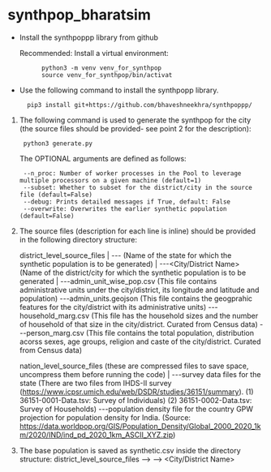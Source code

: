 # synthpop_bharatsim

* Install the synthpoppp library from github

    Recommended: Install a virtual environment:

            python3 -m venv venv_for_synthpop
	        source venv_for_synthpop/bin/activat

* Use the following command to install the synthpopp library.
    
        pip3 install git+https://github.com/bhaveshneekhra/synthpoppp/


1. The following command is used to generate the synthpop for the city (the source files should be provided- see point 2 for the description):

        python3 generate.py  

    The OPTIONAL arguments are defined as follows:

        --n_proc: Number of worker processes in the Pool to leverage multiple processors on a given machine (default=1)
        --subset: Whether to subset for the district/city in the source file (default=False)
        --debug: Prints detailed messages if True, default: False
        --overwrite: Overwrites the earlier synthetic population (default=False)

2. The source files (description for each line is inline) should be provided in the following directory structure:

    district_level_source_files
        |
        ---<STATE NAME> (Name of the state for which the synthetic population is to be generated)
                |
                ---<City/District Name> (Name of the district/city for which the synthetic population is to be generated
                |
                ---admin_unit_wise_pop.csv  (This file contains administrative units under the city/district, its longitude and latitude and population)
                ---admin_units.geojson (This file contains the geogprahic features for the city/district with its administrative units)
                ---household_marg.csv (This file has the household sizes and the number of household of that size in the city/district. Curated from Census data)
                ---person_marg.csv (This file contains the total population, distribution acorss sexes, age groups, religion and caste of the city/district. Curated from Census data)
                
    nation_level_source_files (these are compressed files to save space, uncompress them before running the code)
        |
        ---survey data files for the state (There are two files from IHDS-II survey (https://www.icpsr.umich.edu/web/DSDR/studies/36151/summary). 
            (1) 36151-0001-Data.tsv: Survey of Individuals)
            (2) 36151-0002-Data.tsv: Survey of Households)
        ---population density file for the country 
                GPW projection for population density for India. (Source: https://data.worldpop.org/GIS/Population_Density/Global_2000_2020_1km/2020/IND/ind_pd_2020_1km_ASCII_XYZ.zip)

3. The base population is saved as synthetic.csv inside the directory structure:
            district_level_source_files --> <STATE NAME> --> <City/District Name>
